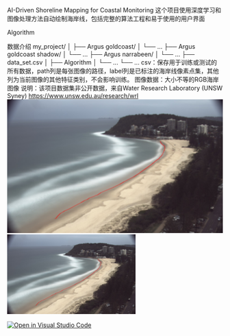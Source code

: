 AI-Driven Shoreline Mapping for Coastal Monitoring
这个项目使用深度学习和图像处理方法自动绘制海岸线，包括完整的算法工程和易于使用的用户界面

Algorithm

数据介绍
my_project/
│
├── Argus goldcoast/
│   └── ...
├── Argus goldcoast shadow/
│   └── ...
├── Argus narrabeen/
│   └── ...
├── data_set.csv
│
├── Algorithm
│   └── ...
└── ...
csv：保存用于训练或测试的所有数据，path列是每张图像的路径，label列是已标注的海岸线像素点集，其他列为当前图像的其他特征类别，不会影响训练。
图像数据：大小不等的RGB海岸图像
说明：该项目数据集非公开数据，来自Water Research Laboratory (UNSW Syney) https://www.unsw.edu.au/research/wrl
![Dataset Samples](sample.png)
<img src="sample.png" alt="Dataset Samples" width="300"/>





[![Open in Visual Studio Code](https://classroom.github.com/assets/open-in-vscode-718a45dd9cf7e7f842a935f5ebbe5719a5e09af4491e668f4dbf3b35d5cca122.svg)](https://classroom.github.com/online_ide?assignment_repo_id=15178765&assignment_repo_type=AssignmentRepo)
